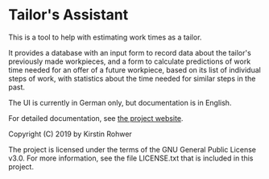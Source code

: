 # Tailor's Assistant

This is a tool to help with estimating work times as a tailor.

It provides a database with an input form to record data about the tailor's previously made workpieces, and a form to calculate predictions of work time needed for an offer of a future workpiece, based on its list of individual steps of work, with statistics about the time needed for similar steps in the past.

The UI is currently in German only, but documentation is in English.

For detailed documentation, see [the project website](http://metakiki.net/tailors-assistant/).

Copyright (C) 2019 by Kirstin Rohwer

The project is licensed under the terms of the GNU General Public License v3.0. For more information, see the file LICENSE.txt that is included in this project.

